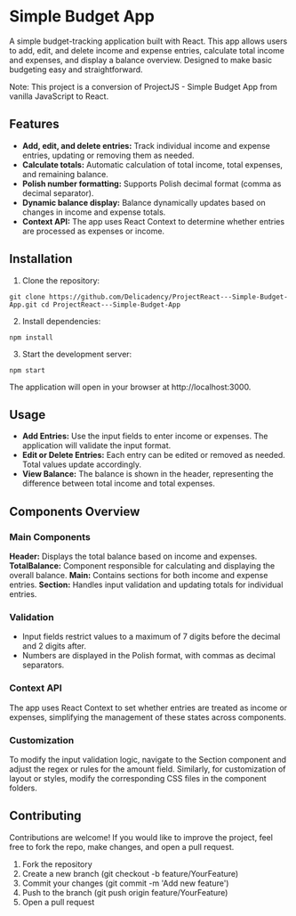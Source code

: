 # Simple Budget App
A simple budget-tracking application built with React. This app allows users to add, edit, and delete income and expense entries, calculate total income and expenses, and display a balance overview. Designed to make basic budgeting easy and straightforward.

Note: This project is a conversion of ProjectJS - Simple Budget App from vanilla JavaScript to React.

## Features
- **Add, edit, and delete entries:** Track individual income and expense entries, updating or removing them as needed.
- **Calculate totals:** Automatic calculation of total income, total expenses, and remaining balance.
- **Polish number formatting:** Supports Polish decimal format (comma as decimal separator).
- **Dynamic balance display:** Balance dynamically updates based on changes in income and expense totals.
- **Context API:** The app uses React Context to determine whether entries are processed as expenses or income.

## Installation
1. Clone the repository:

`
git clone https://github.com/Delicadency/ProjectReact---Simple-Budget-App.git
cd ProjectReact---Simple-Budget-App
`

2. Install dependencies:

`
npm install
`

3. Start the development server:

`
npm start
`

The application will open in your browser at http://localhost:3000.

## Usage
- **Add Entries:** Use the input fields to enter income or expenses. The application will validate the input format.
- **Edit or Delete Entries:** Each entry can be edited or removed as needed. Total values update accordingly.
- **View Balance:** The balance is shown in the header, representing the difference between total income and total expenses.

## Components Overview
### Main Components
**Header:** Displays the total balance based on income and expenses.
**TotalBalance:** Component responsible for calculating and displaying the overall balance.
**Main:** Contains sections for both income and expense entries.
**Section:** Handles input validation and updating totals for individual entries.
### Validation
- Input fields restrict values to a maximum of 7 digits before the decimal and 2 digits after.
- Numbers are displayed in the Polish format, with commas as decimal separators.
### Context API
The app uses React Context to set whether entries are treated as income or expenses, simplifying the management of these states across components.
### Customization
To modify the input validation logic, navigate to the Section component and adjust the regex or rules for the amount field. Similarly, for customization of layout or styles, modify the corresponding CSS files in the component folders.

## Contributing
Contributions are welcome! If you would like to improve the project, feel free to fork the repo, make changes, and open a pull request.

1. Fork the repository
2. Create a new branch (git checkout -b feature/YourFeature)
3. Commit your changes (git commit -m 'Add new feature')
4. Push to the branch (git push origin feature/YourFeature)
5. Open a pull request